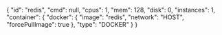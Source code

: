 {
  "id": "redis",
  "cmd": null,
  "cpus": 1,
  "mem": 128,
  "disk": 0,
  "instances": 1,
  "container": {
    "docker": {
      "image": "redis",
      "network": "HOST",
      "forcePullImage": true
    },
    "type": "DOCKER"
  }
}
